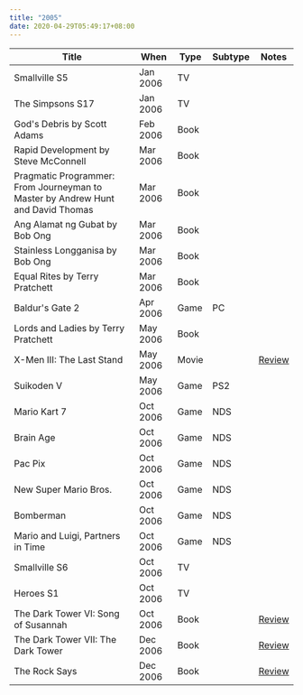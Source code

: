 ```yaml
---
title: "2005"
date: 2020-04-29T05:49:17+08:00
---
```


| Title | When | Type | Subtype | Notes |
|---|---|---|---|---|
| Smallville S5 | Jan 2006 | TV | | | |
| The Simpsons S17 | Jan 2006 | TV | | | |
| God's Debris by Scott Adams | Feb 2006 | Book | | | [Review](/2006/02/gods-debris-by-scott-adams/) |
| Rapid Development by Steve McConnell | Mar 2006 | Book | | | [Review](/2006/03/recent-reading-2006-03-12/) |
| Pragmatic Programmer: From Journeyman to Master by Andrew Hunt and David Thomas | Mar 2006 | Book | | | [Review](/2006/03/recent-reading-2006-03-12/) |
| Ang Alamat ng Gubat by Bob Ong | Mar 2006 | Book | | | [Review](/2006/03/recent-reading-2006-03-12/) |
| Stainless Longganisa by Bob Ong | Mar 2006 | Book | | | [Review](/2006/03/recent-reading-2006-03-12/) |
| Equal Rites by Terry Pratchett | Mar 2006 | Book | | | [Review](/2006/03/recent-reading-2006-03-12/) |
| Baldur's Gate 2 | Apr 2006 | Game | PC | | |
| Lords and Ladies by Terry Pratchett | May 2006 | Book | | | |
| X-Men III: The Last Stand | May 2006 | Movie | | [Review](/2006/05/x-men-iii-the-last-stand/) |
| Suikoden V | May 2006 | Game | PS2 | | [Review](/2006/05/suikoden-v-review/) |
| Mario Kart 7 | Oct 2006 | Game | NDS | | |
| Brain Age | Oct 2006 | Game | NDS | | |
| Pac Pix | Oct 2006 | Game | NDS | | |
| New Super Mario Bros. | Oct 2006 | Game | NDS | | |
| Bomberman | Oct 2006 | Game | NDS | | |
| Mario and Luigi, Partners in Time | Oct 2006 | Game | NDS | | |
| Smallville S6 | Oct 2006 | TV | | |
| Heroes S1 | Oct 2006 | TV | | |
| The Dark Tower VI: Song of Susannah | Oct 2006 | Book | | [Review](/2006/10/dark-tower-vi-song-of-susannah/) |
| The Dark Tower VII: The Dark Tower | Dec 2006 | Book | | [Review](/2006/11/dark-tower-vii/) |
| The Rock Says | Dec 2006 | Book | | [Review](/2006/12/the-rock-says/) |

